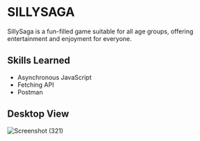 # SILLYSAGA
SillySaga is a fun-filled game suitable for all age groups, offering entertainment and enjoyment for everyone.

## Skills Learned

- Asynchronous JavaScript
- Fetching API
- Postman

## Desktop View

![Screenshot (321)](https://github.com/jayshreee10/SILLYSAGA/assets/155508849/4eab1baf-582b-45cf-8197-21cd82b2adb6)
